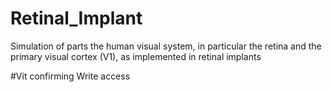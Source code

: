 # Retinal_Implant
Simulation of parts the human visual system, in particular the retina and the primary visual cortex (V1), as implemented in retinal implants


#Vit confirming Write access
